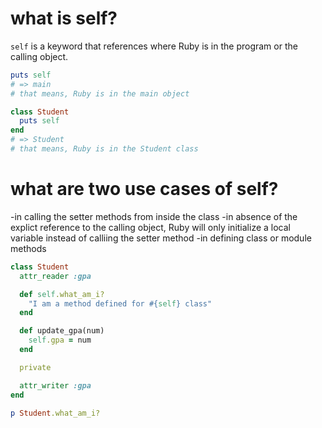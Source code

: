 # what is self?
`self` is a keyword that references where Ruby is in the program or the calling object.

```ruby
puts self
# => main
# that means, Ruby is in the main object

class Student
  puts self
end
# => Student
# that means, Ruby is in the Student class
```

# what are two use cases of self?
-in calling the setter methods from inside the class
  -in absence of the explict reference to the calling object, Ruby will only initialize a local variable instead of calliing the setter method
-in defining class or module methods

```ruby
class Student
  attr_reader :gpa

  def self.what_am_i?
    "I am a method defined for #{self} class"
  end

  def update_gpa(num)
    self.gpa = num
  end

  private

  attr_writer :gpa
end

p Student.what_am_i?
```